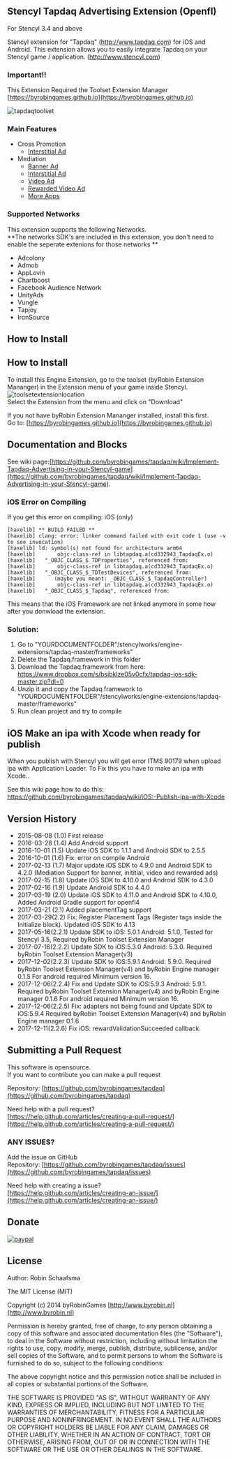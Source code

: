 ## Stencyl Tapdaq Advertising Extension (Openfl)

For Stencyl 3.4 and above

Stencyl extension for "Tapdaq" (http://www.tapdaq.com) for iOS and Android. This extension allows you to easily integrate Tapdaq on your Stencyl game / application. (http://www.stencyl.com)

### Important!!

This Extension Required the Toolset Extension Manager [https://byrobingames.github.io](https://byrobingames.github.io)

![tapdaqtoolset](http://byrobin.nl/store/wp-content/uploads/sites/4/2016/03/tapdaqtoolset-1.png)

### Main Features
* Cross Promotion
    - <a href="https://github.com/byrobingames/tapdaq/wiki/Implement-Tapdaq-Advertising-in-your-Stencyl-game#interstitial-ads">Interstitial Ad</a>
* Mediation
    - <a href="https://github.com/byrobingames/tapdaq/wiki/Implement-Tapdaq-Advertising-in-your-Stencyl-game#banner-ads">Banner Ad</a>
    - <a href="https://github.com/byrobingames/tapdaq/wiki/Implement-Tapdaq-Advertising-in-your-Stencyl-game#interstitial-ads">Interstitial Ad</a>
    - <a href="https://github.com/byrobingames/tapdaq/wiki/Implement-Tapdaq-Advertising-in-your-Stencyl-game#video-ads">Video Ad</a>
    - <a href="https://github.com/byrobingames/tapdaq/wiki/Implement-Tapdaq-Advertising-in-your-Stencyl-game#rewarded-video-ads">Rewarded Video Ad</a>
    - <a href="https://github.com/byrobingames/tapdaq/wiki/Implement-Tapdaq-Advertising-in-your-Stencyl-game#more-apps">More Apps</a>
    
### Supported Networks
This extension supports the following Networks.<br/>
**The networks SDK's are included in this extension, you don't need to enable the seperate extenions for those networks **<br/>
* Adcolony
* Admob
* AppLovin
* Chartboost
* Facebook Audience Network
* UnityAds
* Vungle
* Tapjoy
* IronSource

## How to Install

## How to Install

To install this Engine Extension, go to the toolset (byRobin Extension Mananger) in the Extension menu of your game inside Stencyl.<br/>
![toolsetextensionlocation](https://byrobingames.github.io/img/toolset/toolsetextensionlocation.png)<br/>
Select the Extension from the menu and click on "Download"

If you not have byRobin Extension Mananger installed, install this first.<br/>
Go to: [https://byrobingames.github.io](https://byrobingames.github.io)


## Documentation and Blocks
See wiki page:[https://github.com/byrobingames/tapdaq/wiki/Implement-Tapdaq-Advertising-in-your-Stencyl-game](https://github.com/byrobingames/tapdaq/wiki/Implement-Tapdaq-Advertising-in-your-Stencyl-game).

### iOS Error on Compiling
If you get this error on compiling: iOS (only)

    [haxelib] ** BUILD FAILED **
    [haxelib] clang: error: linker command failed with exit code 1 (use -v to see invocation)
    [haxelib] ld: symbol(s) not found for architecture arm64
    [haxelib]       objc-class-ref in libtapdaq.a(cd332943_TapdaqEx.o)
    [haxelib]   "_OBJC_CLASS_$_TDProperties", referenced from:
    [haxelib]       objc-class-ref in libtapdaq.a(cd332943_TapdaqEx.o)
    [haxelib]   "_OBJC_CLASS_$_TDTestDevices", referenced from:
    [haxelib]      (maybe you meant: _OBJC_CLASS_$_TapdaqController)
    [haxelib]       objc-class-ref in libtapdaq.a(cd332943_TapdaqEx.o)
    [haxelib]   "_OBJC_CLASS_$_Tapdaq", referenced from:
    
This means that the iOS Framework are not linked anymore in some how after you donwload the extension.
### Solution:<br/>
1) Go to "YOURDOCUMENTFOLDER"/stencylworks/engine-extensions/tapdaq-master/frameworks"<br/>
2) Delete the Tapdaq.framework in this folder<br/>
3) Download the Tapdaq.framework from here: https://www.dropbox.com/s/bsjbklze05v0cfx/tapdaq-ios-sdk-master.zip?dl=0<br/>
4) Unzip it and copy the Tapdaq.framework to "YOURDOCUMENTFOLDER"/stencylworks/engine-extensions/tapdaq-master/frameworks"<br/>
5) Run clean project and try to compile<br/>

## iOS Make an ipa with Xcode when ready for publish

When you publish with Stencyl you will get error ITMS 90179 when upload ipa with Application Loader.
To Fix this you have to make an ipa with Xcode..

See this wiki page how to do this:</br>
https://github.com/byrobingames/tapdaq/wiki/iOS:-Publish-ipa-with-Xcode

## Version History

- 2015-08-08 (1.0) First release
- 2016-03-28 (1.4) Add Android support
- 2016-10-01 (1.5) Update iOS SDK to 1.1.1 and Android SDK to 2.5.5
- 2016-10-01 (1.6) Fix: error on compile Android
- 2017-02-13 (1.7) Major update iOS SDK to 4.9.0 and Android SDK to 4.2.0 (Mediation Support for banner, inititial, video and rewarded ads)
- 2017-02-15 (1.8) Update iOS SDK to 4.10.0 and Android SDK to 4.3.0
- 2017-02-16 (1.9) Update Android SDK to 4.4.0
- 2017-03-19 (2.0) Update iOS SDK to 4.11.0 and Android SDK to 4.10.0, Added Android Gradle support for openfl4
- 2017-03-21 (2.1) Added placementTag support
- 2017-03-29(2.2) Fix: Register Placement Tags (Register tags inside the Initialize block). Updated iOS SDK to 4.13
- 2017-05-16(2.2.1) Update SDK to iOS: 5.0.1 Android: 5.1.0, Tested for Stencyl 3.5, Required byRobin Toolset Extension Manager
- 2017-07-16(2.2.2) Update SDK to iOS:5.3.0 Android: 5.3.0. Required byRobin Toolset Extension Manager(v3)
- 2017-12-02(2.2.3) Update SDK to iOS:5.9.1 Android: 5.9.0. Required byRobin Toolset Extension Manager(v4) and byRobin Engine manager 0.1.5 For android required Minimum version 16.
- 2017-12-06(2.2.4) Fix and Update SDK to iOS:5.9.3 Android: 5.9.1. Required byRobin Toolset Extension Manager(v4) and byRobin Engine manager 0.1.6 For android required Minimum version 16.
- 2017-12-06(2.2.5) Fix: adapters not being found and Update SDK to iOS:5.9.4  Required byRobin Toolset Extension Manager(v4) and byRobin Engine manager 0.1.6
- 2017-12-11(2.2.6) Fix iOS: rewardValidationSucceeded callback.

## Submitting a Pull Request

This software is opensource.<br/>
If you want to contribute you can make a pull request

Repository: [https://github.com/byrobingames/tapdaq](https://github.com/byrobingames/tapdaq)

Need help with a pull request?<br/>
[https://help.github.com/articles/creating-a-pull-request/](https://help.github.com/articles/creating-a-pull-request/)

### ANY ISSUES?

Add the issue on GitHub<br/>
Repository: [https://github.com/byrobingames/tapdaq/issues](https://github.com/byrobingames/tapdaq/issues)

Need help with creating a issue?<br/>
[https://help.github.com/articles/creating-an-issue/](https://help.github.com/articles/creating-an-issue/)

## Donate

[![paypal](https://www.paypalobjects.com/en_US/i/btn/btn_donateCC_LG.gif)](https://www.paypal.com/cgi-bin/webscr?cmd=_s-xclick&hosted_button_id=HKLGFCAGKBMFL)<br />

## License

Author: Robin Schaafsma

The MIT License (MIT)

Copyright (c) 2014 byRobinGames [http://www.byrobin.nl](http://www.byrobin.nl)

Permission is hereby granted, free of charge, to any person obtaining a copy of this software and associated documentation files (the "Software"), to deal in the Software without restriction, including without limitation the rights to use, copy, modify, merge, publish, distribute, sublicense, and/or sell copies of the Software, and to permit persons to whom the Software is furnished to do so, subject to the following conditions:

The above copyright notice and this permission notice shall be included in all copies or substantial portions of the Software.

THE SOFTWARE IS PROVIDED "AS IS", WITHOUT WARRANTY OF ANY KIND, EXPRESS OR IMPLIED, INCLUDING BUT NOT LIMITED TO THE WARRANTIES OF MERCHANTABILITY, FITNESS FOR A PARTICULAR PURPOSE AND NONINFRINGEMENT. IN NO EVENT SHALL THE AUTHORS OR COPYRIGHT HOLDERS BE LIABLE FOR ANY CLAIM, DAMAGES OR OTHER LIABILITY, WHETHER IN AN ACTION OF CONTRACT, TORT OR OTHERWISE, ARISING FROM, OUT OF OR IN CONNECTION WITH THE SOFTWARE OR THE USE OR OTHER DEALINGS IN THE SOFTWARE.
